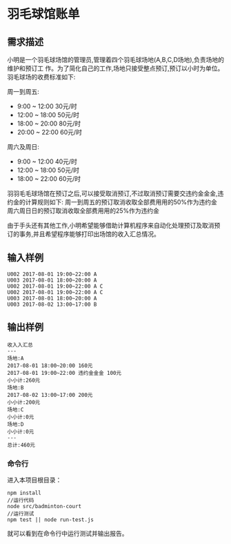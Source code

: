# 羽毛球馆账单

## 需求描述

小明是一个羽毛球场馆的管理员,管理着四个羽毛球场地(A,B,C,D场地),负责场地的维护和预订工
作。为了简化自己的工作,场地只接受整点预订,预订以小时为单位。
羽毛球场的收费标准如下:

周一到周五:

- 9:00 ~ 12:00 30元/时
- 12:00 ~ 18:00 50元/时
- 18:00 ~ 20:00 80元/时
- 20:00 ~ 22:00 60元/时

周六及周日:

- 9:00 ~ 12:00 40元/时
- 12:00 ~ 18:00 50元/时
- 18:00 ~ 22:00 60元/时

羽羽毛毛球场馆在预订之后,可以接受取消预订,不过取消预订需要交违约金金金,违约金的计算规则如下:
周一到周五的预订取消收取全部费用用的50%作为违约金
周六周日日的预订取消收取全部费用用的25%作为违约金

由于手头还有其他工作,小明希望能够借助计算机程序来自动化处理预订及取消预订的事务,并且希望程序能够打印出场馆的收入汇总情况。

输入样例
-------

```
U002 2017-08-01 19:00~22:00 A
U003 2017-08-01 18:00~20:00 A
U002 2017-08-01 19:00~22:00 A C
U002 2017-08-01 19:00~22:00 A C
U003 2017-08-01 18:00~20:00 A
U003 2017-08-02 13:00~17:00 B
```

输出样例
-------

```
收入入汇总
---
场地:A
2017-08-01 18:00~20:00 160元
2017-08-01 19:00~22:00 违约金金金 100元
小小计:260元
场地:B
2017-08-02 13:00~17:00 200元
小小计:200元
场地:C
小小计:0元
场地:D
小小计:0元
---
总计:460元
```

### 命令行

进入本项目根目录：

```
npm install
//运行代码
node src/badminton-court
//运行测试
npm test || node run-test.js
```

就可以看到在命令行中运行测试并输出报告。
